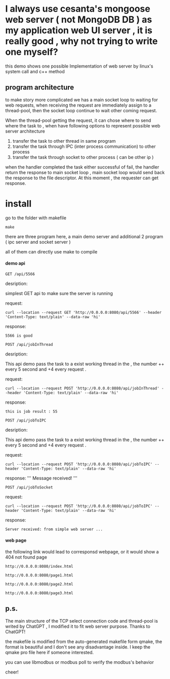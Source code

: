 
# I always use cesanta's mongoose web server ( not MongoDB DB ) as my application web UI server , it is really good , why not trying to write one myself?


this demo shows one possible Implementation of web server by linux's system call and c++ method


## program architecture

to make story more complicated we has a main socket loop to waiting for web requests, when receiving the request are immediately assign to a thread-pool, then the socket loop continue to wait other coming request.

When the thread-pool getting the request, it can chose where to send where the task to , when have following options to represent possible web server architecture

1. transfer the task to other thread in same program
2. transfer the task through IPC (inter process communication) to other process
3. transfer the task through socket to other process ( can be other ip )
 
when the handler completed the task either successful of fail, the handler return the response to main socket loop , main socket loop would send back the response to the file descriptor. At this moment , the requester can get response.



# install

go to the folder with makefile

```
make 
```

there are three program here, a main demo server and additional 2 program ( ipc server and socket server )

all of them can directly use make to compile


#### demo api

```
GET /api/5566
```

desription:

simplest GET api to make sure the server is running

request:
```
curl --location --request GET 'http://0.0.0.0:8080/api/5566' --header 'Content-Type: text/plain' --data-raw 'hi'
```

response:
```
5566 is good
```




```
POST /api/jobInThread
```

desription:

This api demo pass the task to a exist working thread in the ,  the number ++ every 5 second and +4 every request . 

request:
```
curl --location --request POST 'http://0.0.0.0:8080/api/jobInThread' --header 'Content-Type: text/plain' --data-raw 'hi'
```

response:
```
this is job result : 55
```




```
POST /api/jobToIPC
```

desription:

This api demo pass the task to a exist working thread in the ,  the number ++ every 5 second and +4 every request . 


request:
```
curl --location --request POST 'http://0.0.0.0:8080/api/jobToIPC' --header 'Content-Type: text/plain' --data-raw 'hi'
```

response:
'''
Message received! 
'''




```
POST /api/jobToSocket
```

request:
```
curl --location --request POST 'http://0.0.0.0:8080/api/jobToIPC' --header 'Content-Type: text/plain' --data-raw 'hi'
```

response:
```
Server received: from simple web server ... 
```




#### web page

the following link would lead to corresponsd webpage, or it would show a 404 not found page
```
http://0.0.0.0:8080/index.html

http://0.0.0.0:8080/page1.html

http://0.0.0.0:8080/page2.html

http://0.0.0.0:8080/page3.html
```



## p.s.

The main structure of the TCP select connection code and thread-pool is writed by ChatGPT , I modified it to fit web server purpose. Thanks to ChatGPT!

the makefile is modified from the auto-generated makefile form qmake, the format is beautiful and I don't see any disadvantage inside. I keep the qmake pro file here if someone interested.

you can use libmodbus or modbus poll to verify the modbus's behavior




cheer!


